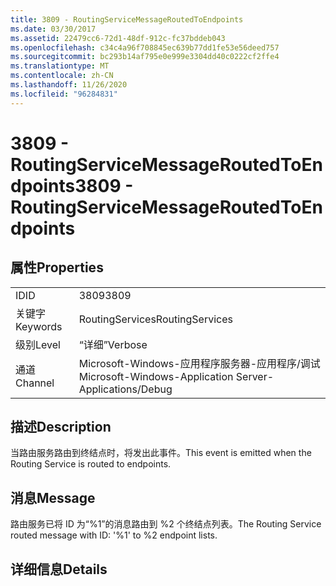 ```yaml
---
title: 3809 - RoutingServiceMessageRoutedToEndpoints
ms.date: 03/30/2017
ms.assetid: 22479cc6-72d1-48df-912c-fc37bddeb043
ms.openlocfilehash: c34c4a96f708845ec639b77dd1fe53e56deed757
ms.sourcegitcommit: bc293b14af795e0e999e3304dd40c0222cf2ffe4
ms.translationtype: MT
ms.contentlocale: zh-CN
ms.lasthandoff: 11/26/2020
ms.locfileid: "96284831"
---
```

# <a name="3809---routingservicemessageroutedtoendpoints"></a><span data-ttu-id="97155-102">3809 - RoutingServiceMessageRoutedToEndpoints</span><span class="sxs-lookup"><span data-stu-id="97155-102">3809 - RoutingServiceMessageRoutedToEndpoints</span></span>

## <a name="properties"></a><span data-ttu-id="97155-103">属性</span><span class="sxs-lookup"><span data-stu-id="97155-103">Properties</span></span>  
  
|||  
|-|-|  
|<span data-ttu-id="97155-104">ID</span><span class="sxs-lookup"><span data-stu-id="97155-104">ID</span></span>|<span data-ttu-id="97155-105">3809</span><span class="sxs-lookup"><span data-stu-id="97155-105">3809</span></span>|  
|<span data-ttu-id="97155-106">关键字</span><span class="sxs-lookup"><span data-stu-id="97155-106">Keywords</span></span>|<span data-ttu-id="97155-107">RoutingServices</span><span class="sxs-lookup"><span data-stu-id="97155-107">RoutingServices</span></span>|  
|<span data-ttu-id="97155-108">级别</span><span class="sxs-lookup"><span data-stu-id="97155-108">Level</span></span>|<span data-ttu-id="97155-109">“详细”</span><span class="sxs-lookup"><span data-stu-id="97155-109">Verbose</span></span>|  
|<span data-ttu-id="97155-110">通道</span><span class="sxs-lookup"><span data-stu-id="97155-110">Channel</span></span>|<span data-ttu-id="97155-111">Microsoft-Windows-应用程序服务器-应用程序/调试</span><span class="sxs-lookup"><span data-stu-id="97155-111">Microsoft-Windows-Application Server-Applications/Debug</span></span>|  
  
## <a name="description"></a><span data-ttu-id="97155-112">描述</span><span class="sxs-lookup"><span data-stu-id="97155-112">Description</span></span>  

 <span data-ttu-id="97155-113">当路由服务路由到终结点时，将发出此事件。</span><span class="sxs-lookup"><span data-stu-id="97155-113">This event is emitted when the Routing Service is routed to endpoints.</span></span>  
  
## <a name="message"></a><span data-ttu-id="97155-114">消息</span><span class="sxs-lookup"><span data-stu-id="97155-114">Message</span></span>  

 <span data-ttu-id="97155-115">路由服务已将 ID 为“%1”的消息路由到 %2 个终结点列表。</span><span class="sxs-lookup"><span data-stu-id="97155-115">The Routing Service routed message with ID: '%1' to %2 endpoint lists.</span></span>  
  
## <a name="details"></a><span data-ttu-id="97155-116">详细信息</span><span class="sxs-lookup"><span data-stu-id="97155-116">Details</span></span>

